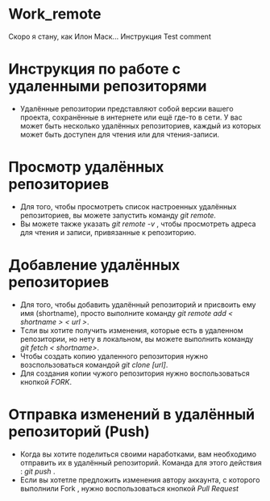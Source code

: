 # Work_remote
Скоро я стану, как Илон Маск...
Инструкция
Test comment 
 # Инструкция по работе с удаленными репозиторями 
  + Удалённые репозитории представляют собой версии вашего проекта, сохранённые в интернете или ещё где-то в сети. У вас может быть несколько удалённых репозиториев, каждый из которых может быть доступен для чтения или для чтения-записи.
  # Просмотр удалённых репозиториев
   + Для того, чтобы просмотреть список настроенных удалённых репозиториев, вы можете запустить команду _git remote._ 
   + Вы можете также указать _git remote -v_ , чтобы просмотреть адреса для чтения и записи, привязанные к репозиторию.
   # Добавление удалённых репозиториев
   + Для того, чтобы добавить удалённый репозиторий и присвоить ему имя (shortname), просто выполните команду _git remote add < shortname > < url >_.
   + Tсли вы хотите получить изменения, которые есть  в удаленном репозитории, но нету в локальном, вы можете выполнить команду _git fetch < shortname>_.
   + Чтобы создать копию удаленного репозитория нужно возспользоваться командой _git clone [url]_.
   + Для создания копии чужого репозитория нужно воспользоваться кнопкой _FORK_.
   # Отправка изменений в удалённый репозиторий (Push)
   + Когда вы хотите поделиться своими наработками, вам необходимо отправить их в удалённый репозиторий. Команда для этого действия : _git push <remote-name> <branch-name>_.
   + Если вы хотетле предложить изменения автору аккаунта, с которого выполнили Fork , нужно воспользоваться кнопкой _Pull Request_
